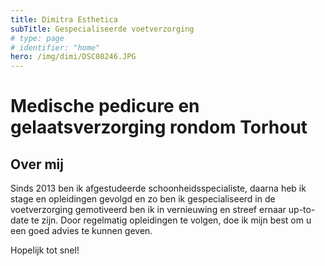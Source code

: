 ```yaml
---
title: Dimitra Esthetica
subTitle: Gespecialiseerde voetverzorging
# type: page
# identifier: "home"
hero: /img/dimi/DSC08246.JPG
---
```


# Medische pedicure en gelaatsverzorging rondom Torhout

## Over mij

Sinds 2013 ben ik afgestudeerde schoonheidsspecialiste, daarna heb ik stage en opleidingen gevolgd en zo ben ik gespecialiseerd in de voetverzorging gemotiveerd ben ik in vernieuwing en streef ernaar up-to-date te zijn.
Door regelmatig opleidingen te volgen, doe ik mijn best om u een goed advies te kunnen geven. 

Hopelijk tot snel!
